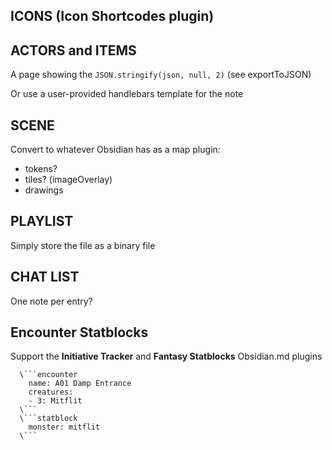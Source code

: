 ## ICONS (Icon Shortcodes plugin)

## ACTORS and ITEMS

A page showing the `JSON.stringify(json, null, 2)` (see exportToJSON)

Or use a user-provided handlebars template for the note

## SCENE

Convert to whatever Obsidian has as a map plugin:

- tokens?
- tiles?  (imageOverlay)
- drawings

## PLAYLIST

Simply store the file as a binary file

## CHAT LIST

One note per entry?

## Encounter Statblocks

Support the **Initiative Tracker** and **Fantasy Statblocks** Obsidian.md plugins

```code
  \```encounter
    name: A01 Damp Entrance
    creatures:
    - 3: Mitflit
  \```
  \```statblock
    monster: mitflit
  \```
```
